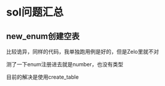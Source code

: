 # sol问题汇总

## new_enum创建空表

比较诡异，同样的代码，我单独跑用例是好的，但是Zelo里就不对

测了一下enum注册进去就是number，也没有类型

目前的解决是使用create_table